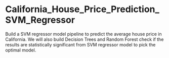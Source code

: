 # California_House_Price_Prediction_SVM_Regressor
Build a SVM regressor model pipeline to predict the average house price in California. We will also build Decision Trees and Random Forest check if the results are statistically significant from SVM regressor model to pick the optimal model.

